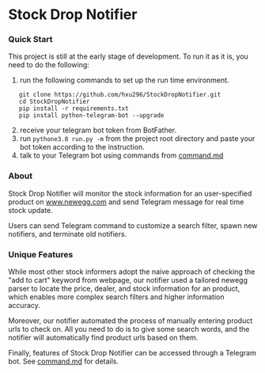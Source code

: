 # Stock Drop Notifier

### Quick Start
This project is still at the early stage of development. To run it as it is, you need to do the following:
1. run the following commands to set up the run time environment. 
 ```
    git clone https://github.com/hxu296/StockDropNotifier.git 
    cd StockDropNotifier
    pip install -r requirements.txt
    pip install python-telegram-bot --upgrade
```
2. receive your telegram bot token from BotFather.
3. run `pythone3.8 run.py -m` from the project root directory and paste your bot token according to the instruction.
4. talk to your Telegram bot using commands from [command.md](command.md)

### About

Stock Drop Notifier will monitor the stock information for an user-specified product on www.newegg.com and send Telegram message for real time stock update. 

Users can send Telegram command to customize a search filter, spawn new notifiers, and terminate old notifiers.

### Unique Features

While most other stock informers adopt the naive approach of checking the "add to cart" keyword from webpage, our notifier used a tailored newegg parser to locate the price, dealer, and stock information for an product, which enables more complex search filters and higher information accuracy. 

Moreover, our notifier automated the process of manually entering product urls to check on. All you need to do is to give some search words, and the notifier will automatically find product urls based on them.


Finally, features of Stock Drop Notifier can be accessed through a Telegram bot. See [command.md](command.md) for details. 






